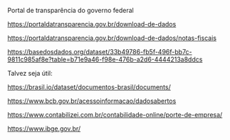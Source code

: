 Portal de transparência do governo federal

https://portaldatransparencia.gov.br/download-de-dados

https://portaldatransparencia.gov.br/download-de-dados/notas-fiscais


https://basedosdados.org/dataset/33b49786-fb5f-496f-bb7c-9811c985af8e?table=b71e9a46-f98e-476b-a2d6-4444213a8ddcs


Talvez seja útil:

https://brasil.io/dataset/documentos-brasil/documents/

https://www.bcb.gov.br/acessoinformacao/dadosabertos

https://www.contabilizei.com.br/contabilidade-online/porte-de-empresa/

https://www.ibge.gov.br/
